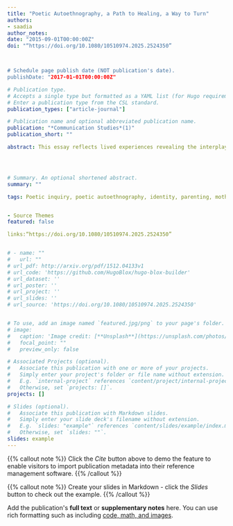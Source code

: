 ```yaml
---
title: "Poetic Autoethnography, a Path to Healing, a Way to Turn"
authors:
- saadia
author_notes:
date: "2015-09-01T00:00:00Z"
doi: "“https://doi.org/10.1080/10510974.2025.2524350”



# Schedule page publish date (NOT publication's date).
publishDate: "2017-01-01T00:00:00Z"

# Publication type.
# Accepts a single type but formatted as a YAML list (for Hugo requirements).
# Enter a publication type from the CSL standard.
publication_types: ["article-journal"]

# Publication name and optional abbreviated publication name.
publication: "*Communication Studies*(1)"
publication_short: ""

abstract: This essay reflects lived experiences revealing the interplay between identity, motherhood, and cultural experience through the lens of poetic autoethnography. Utilizing poetic inquiry as a reflective tool for poetic transcription and analysis, I examine my personal journey as a migrant mother and a graduate student navigating the complexities of dual cultural identities – Pakistani heritage and American societal norms. Central to this exploration are the challenges of social and internal mental health stigma, the pressures of fulfilling familial roles, and the systemic barriers faced by marginalized families in the U.S. Through the framework of art-based research (ABR), poetic autoethnography, and the communication theory of identity; I reflect on my experiences, revealing the multifaceted layers of identity shaped by circumstances and societal expectations. The work highlights the ongoing negotiation of cultural heritage in raising children and pursuing academic aspirations, ultimately underscoring the necessity of understanding one’s identity as fluid and context dependent.




# Summary. An optional shortened abstract.
summary: ""

tags: Poetic inquiry, poetic autoethnography, identity, parenting, motherhood, mothers in higher education, Covid Baby


- Source Themes
featured: false

links:“https://doi.org/10.1080/10510974.2025.2524350”


# - name: ""
#   url: ""
# url_pdf: http://arxiv.org/pdf/1512.04133v1
# url_code: 'https://github.com/HugoBlox/hugo-blox-builder'
# url_dataset: ''
# url_poster: ''
# url_project: ''
# url_slides: ''
# url_source: 'https://doi.org/10.1080/10510974.2025.2524350'


# To use, add an image named `featured.jpg/png` to your page's folder. 
# image:
#   caption: 'Image credit: [**Unsplash**](https://unsplash.com/photos/jdD8gXaTZsc)'
#   focal_point: ""
#   preview_only: false

# Associated Projects (optional).
#   Associate this publication with one or more of your projects.
#   Simply enter your project's folder or file name without extension.
#   E.g. `internal-project` references `content/project/internal-project/index.md`.
#   Otherwise, set `projects: []`.
projects: []

# Slides (optional).
#   Associate this publication with Markdown slides.
#   Simply enter your slide deck's filename without extension.
#   E.g. `slides: "example"` references `content/slides/example/index.md`.
#   Otherwise, set `slides: ""`.
slides: example
---
```


{{% callout note %}}
Click the *Cite* button above to demo the feature to enable visitors to import publication metadata into their reference management software.
{{% /callout %}}

{{% callout note %}}
Create your slides in Markdown - click the *Slides* button to check out the example.
{{% /callout %}}

Add the publication's **full text** or **supplementary notes** here. You can use rich formatting such as including [code, math, and images](https://docs.hugoblox.com/content/writing-markdown-latex/).
